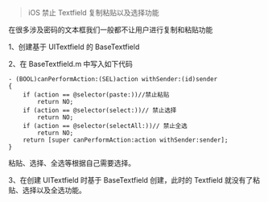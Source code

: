 > iOS 禁止 Textfield 复制粘贴以及选择功能

在很多涉及密码的文本框我们一般都不让用户进行复制和粘贴功能

1、创建基于 UITextfield 的 BaseTextfield

2、在 BaseTextfield.m 中写入如下代码

```
- (BOOL)canPerformAction:(SEL)action withSender:(id)sender
{
    if (action == @selector(paste:))//禁止粘贴
        return NO;
    if (action == @selector(select:))// 禁止选择
        return NO;
    if (action == @selector(selectAll:))// 禁止全选
        return NO;
    return [super canPerformAction:action withSender:sender];
}
```
粘贴、选择、全选等根据自己需要选择。

3、在创建 UITextfield 时基于 BaseTextfield 创建，此时的 Textfield 就没有了粘贴、选择以及全选功能。

